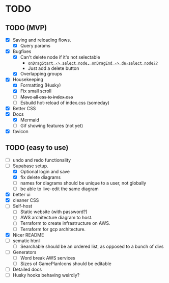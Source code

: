 # TODO

## TODO (MVP)

-   [x] Saving and reloading flows.
    -   [x] Query params
-   [x] Bugfixes
    -   [x] Can't delete node if it's not selectable
        -   ~~`onDragStart -> select node, onDragEnd -> de-select node??`~~
        -   Just add a delete button
    -   [x] Overlapping groups
-   [x] Housekeeping
    -   [x] Formatting (Husky)
    -   [x] Fix small scroll
    -   [ ] ~~Move all css to index.css~~
    -   [ ] Esbuild hot-reload of index.css (someday)
-   [x] Better CSS
-   [x] Docs
    -   [x] Mermaid
    -   [ ] Gif showing features (not yet)
-   [x] favicon

## TODO (easy to use)

-   [ ] undo and redo functionality
-   [ ] Supabase setup.
    -   [x] Optional login and save
    -   [x] fix delete diagrams
    -   [ ] names for diagrams should be unique to a user, not globally
    -   [ ] be able to live-edit the same diagram
-   [x] better ui
-   [x] cleaner CSS
-   [ ] Self-host
    -   [ ] Static website (with password?)
    -   [ ] AWS architecture diagram to host.
    -   [ ] Terraform to create infrastructure on AWS.
    -   [ ] Terraform for gcp architecture.
-   [x] Nicer README
-   [ ] sematic html
    -   [ ] Searchable should be an ordered list, as opposed to a bunch of divs
-   [ ] Generators
    -   [ ] Word break AWS services
    -   [ ] Sizes of GamePlanIcons should be editable
-   [ ] Detailed docs
-   [ ] Husky hooks behaving weirdly?
